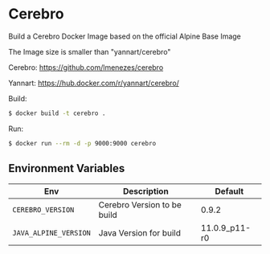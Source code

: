 # Cerebro

Build a Cerebro Docker Image based on the official Alpine Base Image

The Image size is smaller than "yannart/cerebro"

Cerebro:
https://github.com/lmenezes/cerebro

Yannart:
https://hub.docker.com/r/yannart/cerebro/

Build:
```bash
$ docker build -t cerebro .
```

Run:
```bash
$ docker run --rm -d -p 9000:9000 cerebro
```

## Environment Variables

|         Env         |      Description           | Default       |
| ------------------- | -------------------------- | ------------- |
| `CEREBRO_VERSION`   | Cerebro Version to be build| 0.9.2         |
| `JAVA_ALPINE_VERSION` | Java Version for build   | 11.0.9_p11-r0 |
